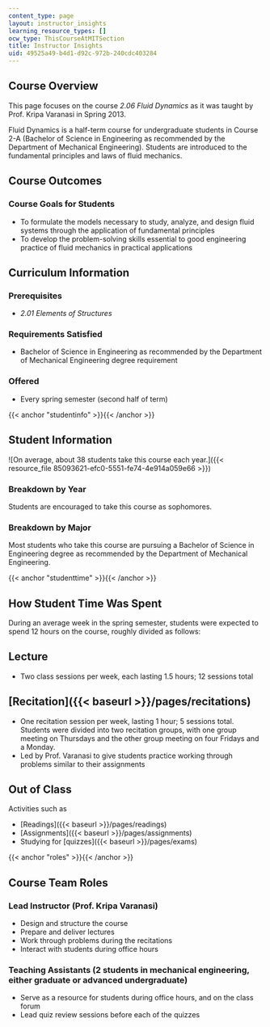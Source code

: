 ```yaml
---
content_type: page
layout: instructor_insights
learning_resource_types: []
ocw_type: ThisCourseAtMITSection
title: Instructor Insights
uid: 49525a49-b4d1-d92c-972b-240cdc403284
---
```


Course Overview
---------------

This page focuses on the course _2.06 Fluid Dynamics_ as it was taught by Prof. Kripa Varanasi in Spring 2013.

Fluid Dynamics is a half-term course for undergraduate students in Course 2-A (Bachelor of Science in Engineering as recommended by the Department of Mechanical Engineering). Students are introduced to the fundamental principles and laws of fluid mechanics.

Course Outcomes
---------------

### Course Goals for Students

*   To formulate the models necessary to study, analyze, and design fluid systems through the application of fundamental principles
*   To develop the problem-solving skills essential to good engineering practice of fluid mechanics in practical applications

Curriculum Information
----------------------

### Prerequisites

*   _2.01 Elements of Structures_

### Requirements Satisfied

*   Bachelor of Science in Engineering as recommended by the Department of Mechanical Engineering degree requirement

### Offered

*   Every spring semester (second half of term)

{{< anchor "studentinfo" >}}{{< /anchor >}}

Student Information
-------------------

![On average, about 38 students take this course each year.]({{< resource_file 85093621-efc0-5551-fe74-4e914a059e66 >}})

### Breakdown by Year

Students are encouraged to take this course as sophomores.

### Breakdown by Major

Most students who take this course are pursuing a Bachelor of Science in Engineering degree as recommended by the Department of Mechanical Engineering.

{{< anchor "studenttime" >}}{{< /anchor >}}

How Student Time Was Spent
--------------------------

During an average week in the spring semester, students were expected to spend 12 hours on the course, roughly divided as follows:

Lecture
-------

*   Two class sessions per week, each lasting 1.5 hours; 12 sessions total

[Recitation]({{< baseurl >}}/pages/recitations)
-----------------------------------------------

*   One recitation session per week, lasting 1 hour; 5 sessions total. Students were divided into two recitation groups, with one group meeting on Thursdays and the other group meeting on four Fridays and a Monday.
*   Led by Prof. Varanasi to give students practice working through problems similar to their assignments

Out of Class
------------

Activities such as

*   [Readings]({{< baseurl >}}/pages/readings)
*   [Assignments]({{< baseurl >}}/pages/assignments)
*   Studying for [quizzes]({{< baseurl >}}/pages/exams)

{{< anchor "roles" >}}{{< /anchor >}}

Course Team Roles
-----------------

### Lead Instructor (Prof. Kripa Varanasi)

*   Design and structure the course
*   Prepare and deliver lectures
*   Work through problems during the recitations
*   Interact with students during office hours

### Teaching Assistants (2 students in mechanical engineering, either graduate or advanced undergraduate)

*   Serve as a resource for students during office hours, and on the class forum
*   Lead quiz review sessions before each of the quizzes